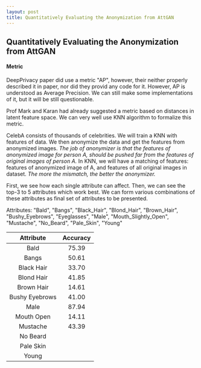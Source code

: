 ```yaml
---
layout: post
title: Quantitatively Evaluating the Anonymization from AttGAN
---
```


## Quantitatively Evaluating the Anonymization from AttGAN

#### Metric

DeepPrivacy paper did use a metric "AP", however, their neither properly described it in paper, nor did they provid any code for it. However, AP is understood as Average Precision. We can still make some implementations of it, but it will be still questionable. 

Prof Mark and Karan had already suggested a metric based on distances in latent feature space. We can very well use KNN algorithm to formalize this metric.

CelebA consists of thousands of celebrities. We will train a KNN with features of data. We then anonymize the data and get the features from anonymized images. *The job of anonymizer is that the features of anonymized image for person A, should be pushed far from the features of original images of person A.* In KNN, we will have a matching of features: features of anonymized image of A, and features of all original images in dataset. *The more the mismatch, the better the anonymizer.*

First, we see how each single attribute can affect. Then, we can see the top-3 to 5 attributes which work best. We can form various combinations of these attributes as final set of attributes to be presented. 

Attributes: "Bald",
        "Bangs",
        "Black_Hair",
        "Blond_Hair",
        "Brown_Hair",
        "Bushy_Eyebrows",
        "Eyeglasses",
        "Male",
        "Mouth_Slightly_Open",
        "Mustache",
        "No_Beard",
        "Pale_Skin",
        "Young"

| Attribute | Accuracy |
|:---------:|:--------:|
| Bald      |  75.39   |
| Bangs     |  50.61   |
| Black Hair|  33.70   |
| Blond Hair|  41.85   |
| Brown Hair|  14.61   |
| Bushy Eyebrows| 41.00|
| Male      |  87.94   |
| Mouth Open|  14.11   |
| Mustache  |  43.39   |
| No Beard  |          |
| Pale Skin |          |
| Young     |          | 